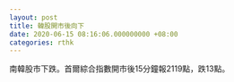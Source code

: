 ```yaml
---
layout: post
title: 韓股開市後向下
date: 2020-06-15 08:16:06.000000000 +08:00
categories: rthk
---
```


南韓股市下跌。首爾綜合指數開市後15分鐘報2119點，跌13點。
